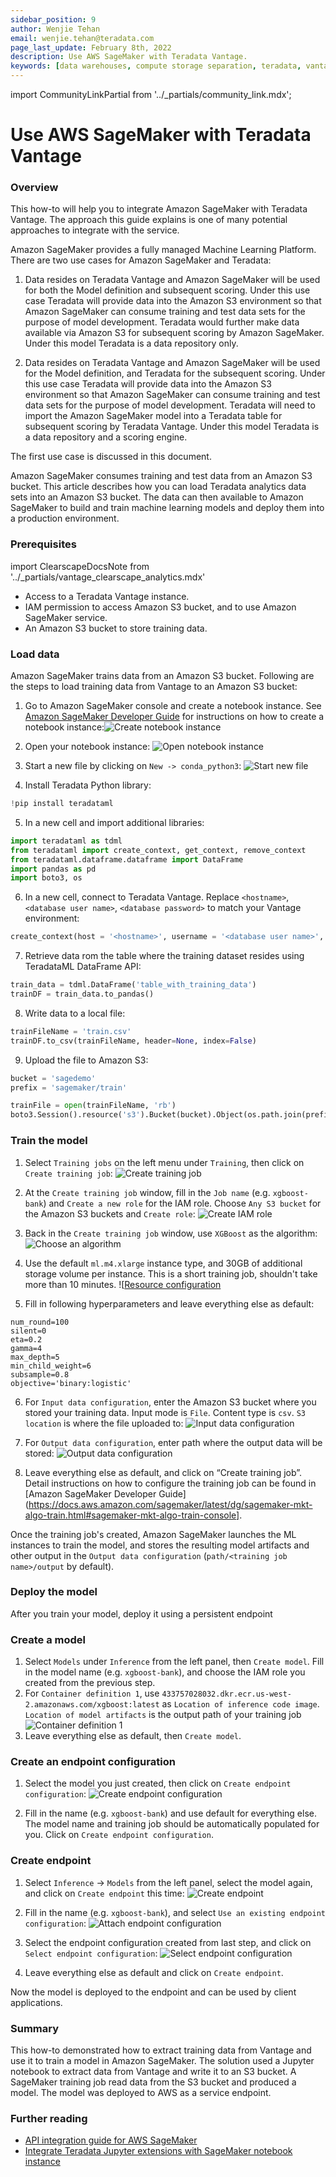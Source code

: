 ```yaml
---
sidebar_position: 9
author: Wenjie Tehan
email: wenjie.tehan@teradata.com
page_last_update: February 8th, 2022
description: Use AWS SageMaker with Teradata Vantage.
keywords: [data warehouses, compute storage separation, teradata, vantage, cloud data platform, object storage, business intelligence, enterprise analytics, ai, artificial intelligence, aws sagemaker.]
---
```


import CommunityLinkPartial from '../_partials/community_link.mdx';

# Use AWS SageMaker with Teradata Vantage


### Overview

This how-to will help you to integrate Amazon SageMaker with Teradata Vantage. The approach this guide explains is one of many potential approaches to integrate with the service.

Amazon SageMaker provides a fully managed Machine Learning Platform. There are two use cases for Amazon SageMaker and Teradata:

1.	Data resides on Teradata Vantage and Amazon SageMaker will be used for both the Model definition and subsequent scoring. Under this use case Teradata will provide data into the Amazon S3 environment so that Amazon SageMaker can consume training and test data sets for the purpose of model development. Teradata would further make data available via Amazon S3 for subsequent scoring by Amazon SageMaker. Under this model Teradata is a data repository only.

2.	Data resides on Teradata Vantage and Amazon SageMaker will be used for the Model definition, and Teradata for the subsequent scoring. Under this use case Teradata will provide data into the Amazon S3 environment so that Amazon SageMaker can consume training and test data sets for the purpose of model development. Teradata will need to import the Amazon SageMaker model into a Teradata table for subsequent scoring by Teradata Vantage. Under this model Teradata is a data repository and a scoring engine.

The first use case is discussed in this document.

Amazon SageMaker consumes training and test data from an Amazon S3 bucket. This article describes how you can load Teradata analytics data sets into an Amazon S3 bucket. The data can then available to Amazon SageMaker to build and train machine learning models and deploy them into a production environment.


### Prerequisites

import ClearscapeDocsNote from '../_partials/vantage_clearscape_analytics.mdx'

* Access to a Teradata Vantage instance.
  <ClearscapeDocsNote />
* IAM permission to access Amazon S3 bucket, and to use Amazon SageMaker service.
* An Amazon S3 bucket to store training data.

### Load data

Amazon SageMaker trains data from an Amazon S3 bucket. Following are the steps to load training data from Vantage to an Amazon S3 bucket:

1.	Go to Amazon SageMaker console and create a notebook instance. See [Amazon SageMaker Developer Guide](https://docs.aws.amazon.com/sagemaker/latest/dg/gs-setup-working-env.html) for instructions on how to create a notebook instance:![Create notebook instance](../cloud-guides/images/sagemaker-with-teradata-vantage/create.notebook.png)

2.	Open your notebook instance:
![Open notebook instance](../cloud-guides/images/sagemaker-with-teradata-vantage/open.notebook.instance.png)

3. Start a new file by clicking on `New -> conda_python3`:
![Start new file](../cloud-guides/images/sagemaker-with-teradata-vantage/start.new.file.png)

4. Install Teradata Python library:

``` python
!pip install teradataml
```

5. In a new cell and import additional libraries:

``` python
import teradataml as tdml
from teradataml import create_context, get_context, remove_context
from teradataml.dataframe.dataframe import DataFrame
import pandas as pd
import boto3, os
```

6. In a new cell, connect to Teradata Vantage. Replace `<hostname>`, `<database user name>`, `<database password>` to match your Vantage environment:

``` python
create_context(host = '<hostname>', username = '<database user name>', password = '<database password>')
```

7. Retrieve data rom the table where the training dataset resides using TeradataML DataFrame API:

``` python
train_data = tdml.DataFrame('table_with_training_data')
trainDF = train_data.to_pandas()
```

8. Write data to a local file:

``` python
trainFileName = 'train.csv'
trainDF.to_csv(trainFileName, header=None, index=False)
```

9. Upload the file to Amazon S3:

``` python , id="sagemaker_first_usage", role="content-editable emits-gtm-events
bucket = 'sagedemo'
prefix = 'sagemaker/train'

trainFile = open(trainFileName, 'rb')
boto3.Session().resource('s3').Bucket(bucket).Object(os.path.join(prefix, localFile)).upload_fileobj(trainFile)
```

### Train the model

1. Select `Training jobs` on the left menu under `Training`, then click on `Create training job`:
![Create training job](../cloud-guides/images/sagemaker-with-teradata-vantage/create.training.job.png)

2. At the `Create training job` window, fill in the `Job name` (e.g. `xgboost-bank`) and `Create a new role` for the IAM role. Choose `Any S3 bucket` for the Amazon S3 buckets and `Create role`:
![Create IAM role](../cloud-guides/images/sagemaker-with-teradata-vantage/create.iam.role.png)

3. Back in the `Create training job` window, use `XGBoost` as the algorithm:
![Choose an algorithm](../cloud-guides/images/sagemaker-with-teradata-vantage/choose.an.algorithm.png)

4. Use the default `ml.m4.xlarge` instance type, and 30GB of additional storage volume per instance. This is a short training job, shouldn't take more than 10 minutes.
![[Resource configuration](../cloud-guides/images/sagemaker-with-teradata-vantage/resource.configuration.png)

5. Fill in following hyperparameters and leave everything else as default:

```
num_round=100
silent=0
eta=0.2
gamma=4
max_depth=5
min_child_weight=6
subsample=0.8
objective='binary:logistic'
```

6. For `Input data configuration`, enter the Amazon S3 bucket where you stored your training data. Input mode is `File`. Content type is `csv`. `S3 location` is where the file uploaded to:
![Input data configuration](../cloud-guides/images/sagemaker-with-teradata-vantage/input.data.configuration.png)

7. For `Output data configuration`, enter path where the output data will be stored:
![Output data configuration](../cloud-guides/images/sagemaker-with-teradata-vantage/output.data.configuration.png)

8. Leave everything else as default, and click on “Create training job”. Detail instructions on how to configure the training job can be found in [Amazon SageMaker Developer Guide](https://docs.aws.amazon.com/sagemaker/latest/dg/sagemaker-mkt-algo-train.html#sagemaker-mkt-algo-train-console].

Once the training job's created, Amazon SageMaker launches the ML instances to train the model, and stores the resulting model artifacts and other output in the `Output data configuration` (`path/<training job name>/output` by default).

### Deploy the model

After you train your model, deploy it using a persistent endpoint

### Create a model

1. Select `Models` under `Inference` from the left panel, then `Create model`. Fill in the model name (e.g. `xgboost-bank`), and choose the IAM role you created from the previous step.
2.	For `Container definition 1`, use `433757028032.dkr.ecr.us-west-2.amazonaws.com/xgboost:latest` as `Location of inference code image`. `Location of model artifacts` is the output path of your training job
![Container definition 1](../cloud-guides/images/sagemaker-with-teradata-vantage/container.definition.1.png)
3. Leave everything else as default, then `Create model`.

### Create an endpoint configuration

1. Select the model you just created, then click on `Create endpoint configuration`:
![Create endpoint configuration](../cloud-guides/images/sagemaker-with-teradata-vantage/create.endpoint.configuration.png)

2. Fill in the name (e.g. `xgboost-bank`) and use default for everything else. The model name and training job should be automatically populated for you. Click on `Create endpoint configuration`.

### Create endpoint

1. Select `Inference` -> `Models` from the left panel, select the model again, and click on `Create endpoint` this time:
![Create endpoint](../cloud-guides/images/sagemaker-with-teradata-vantage/create.endpoint.png)

2. Fill in the name (e.g. `xgboost-bank`), and select `Use an existing endpoint configuration`:
![Attach endpoint configuration](../cloud-guides/images/sagemaker-with-teradata-vantage/attach.endpoint.configuration.png)

3. Select the endpoint configuration created from last step, and click on `Select endpoint configuration`:
![Select endpoint configuration](../cloud-guides/images/sagemaker-with-teradata-vantage/select.endpoint.configuration.png)

4. Leave everything else as default and click on `Create endpoint`.

Now the model is deployed to the endpoint and can be used by client applications.

### Summary

This how-to demonstrated how to extract training data from Vantage and use it to train a model in Amazon SageMaker. The solution used a Jupyter notebook to extract data from Vantage and write it to an S3 bucket. A SageMaker training job read data from the S3 bucket and produced a model. The model was deployed to AWS as a service endpoint.

### Further reading
* [API integration guide for AWS SageMaker](https://docs.teradata.com/r/Enterprise_IntelliFlex_VMware/Teradata-VantageTM-API-Integration-Guide-for-Cloud-Machine-Learning/Amazon-Web-Services)
* [Integrate Teradata Jupyter extensions with SageMaker notebook instance](https://quickstarts.teradata.com/cloud-guides/integrate-teradata-jupyter-extensions-with-sagemaker.html)


<CommunityLinkPartial />

